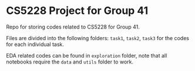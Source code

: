 # CS5228 Project for Group 41
Repo for storing codes related to CS5228 for Group 41.

Files are divided into the following folders: `task1`, `task2`, `task3` for the codes for each individual task.

EDA related codes can be found in `exploration` folder, note that all notebooks require the `data` and `utils` folder to work.
